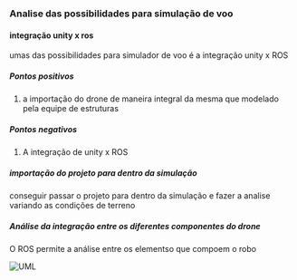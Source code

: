 ### Analise das possibilidades para simulação de voo


#### integração unity x ros
umas das possibilidades para simulador de voo é a integração unity x ROS

##### Pontos positivos
1. a importação do drone de maneira integral da mesma que modelado pela equipe de estruturas

##### Pontos negativos
1. A integração de unity x ROS

##### importação do projeto para dentro da simulação 
conseguir passar o projeto para dentro da simulação e fazer a analise variando as condições de terreno

##### Análise da integração entre os diferentes componentes do drone
O ROS permite a análise entre os elementso que compoem o robo

![UML](test.escalidraw.png)